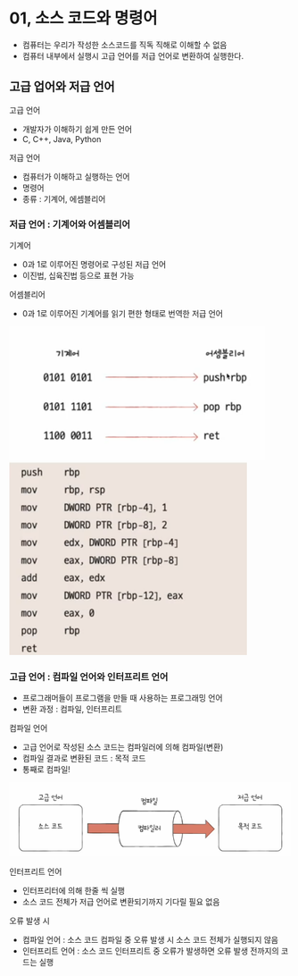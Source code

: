 # 01, 소스 코드와 명령어
- 컴퓨터는 우리가 작성한 소스코드를 직독 직해로 이해할 수 없음
- 컴퓨터 내부에서 실행시 고급 언어를 저급 언어로 변환하여 실행한다.

## 고급 업어와 저급 언어
고급 언어  
- 개발자가 이해하기 쉽게 만든 언어
- C, C++, Java, Python

저급 언어  
- 컴퓨터가 이해하고 실행하는 언어
- 명령어
- 종류 : 기계어, 에셈블리어

### 저급 언어 : 기계어와 어셈블리어
기계어   
- 0과 1로 이루어진 명령어로 구성된 저급 언어
- 이진법, 십육진법 등으로 표현 가능

어셈블리어  
- 0과 1로 이루어진 기계어를 읽기 편한 형태로 번역한 저급 언어

![img.png](imgs/img.png) 
![img_1.png](imgs/img_1.png)


### 고급 언어 : 컴파일 언어와 인터프리트 언어
- 프로그래머들이 프로그램을 만들 때 사용하는 프로그래밍 언어
- 변환 과정 : 컴파일, 인터프리트


컴파일 언어
- 고급 언어로 작성된 소스 코드는 컴파일러에 의해 컴파일(변환)
- 컴파일 결과로 변환된 코드 : 목적 코드
- 통째로 컴파일!

![img_2.png](imgs/img_2.png)

인터프리트 언어
- 인터프리터에 의해 한줄 씩 실행
- 소스 코드 전체가 저급 언어로 변환되기까지 기다릴 필요 없음

오류 발생 시  
- 컴파일 언어 : 소스 코드 컴파일 중 오류 발생 시 소스 코드 전체가 실행되지 않음
- 인터프리트 언어 : 소스 코드 인터프리트 중 오류가 발생하면 오류 발생 전까지의 코드는 실행